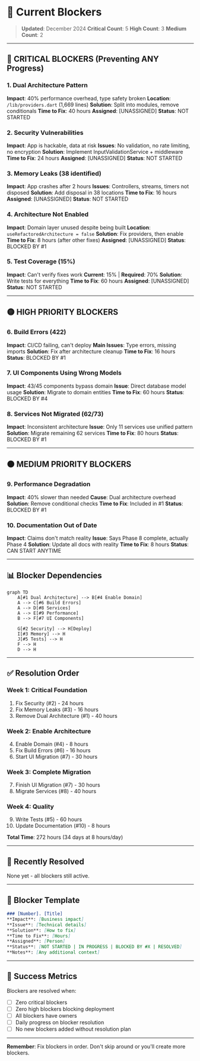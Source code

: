 # 🚧 Current Blockers

> **Updated**: December 2024
> **Critical Count**: 5
> **High Count**: 3
> **Medium Count**: 2

---

## 🔴 CRITICAL BLOCKERS (Preventing ANY Progress)

### 1. Dual Architecture Pattern
**Impact**: 40% performance overhead, type safety broken
**Location**: `/lib/providers.dart` (1,669 lines)
**Solution**: Split into modules, remove conditionals
**Time to Fix**: 40 hours
**Assigned**: [UNASSIGNED]
**Status**: NOT STARTED

### 2. Security Vulnerabilities
**Impact**: App is hackable, data at risk
**Issues**: No validation, no rate limiting, no encryption
**Solution**: Implement InputValidationService + middleware
**Time to Fix**: 24 hours
**Assigned**: [UNASSIGNED]
**Status**: NOT STARTED

### 3. Memory Leaks (38 identified)
**Impact**: App crashes after 2 hours
**Issues**: Controllers, streams, timers not disposed
**Solution**: Add disposal in 38 locations
**Time to Fix**: 16 hours
**Assigned**: [UNASSIGNED]
**Status**: NOT STARTED

### 4. Architecture Not Enabled
**Impact**: Domain layer unused despite being built
**Location**: `useRefactoredArchitecture = false`
**Solution**: Fix providers, then enable
**Time to Fix**: 8 hours (after other fixes)
**Assigned**: [UNASSIGNED]
**Status**: BLOCKED BY #1

### 5. Test Coverage (15%)
**Impact**: Can't verify fixes work
**Current**: 15% | **Required**: 70%
**Solution**: Write tests for everything
**Time to Fix**: 60 hours
**Assigned**: [UNASSIGNED]
**Status**: NOT STARTED

---

## 🟡 HIGH PRIORITY BLOCKERS

### 6. Build Errors (422)
**Impact**: CI/CD failing, can't deploy
**Main Issues**: Type errors, missing imports
**Solution**: Fix after architecture cleanup
**Time to Fix**: 16 hours
**Status**: BLOCKED BY #1

### 7. UI Components Using Wrong Models
**Impact**: 43/45 components bypass domain
**Issue**: Direct database model usage
**Solution**: Migrate to domain entities
**Time to Fix**: 60 hours
**Status**: BLOCKED BY #4

### 8. Services Not Migrated (62/73)
**Impact**: Inconsistent architecture
**Issue**: Only 11 services use unified pattern
**Solution**: Migrate remaining 62 services
**Time to Fix**: 80 hours
**Status**: BLOCKED BY #1

---

## 🟠 MEDIUM PRIORITY BLOCKERS

### 9. Performance Degradation
**Impact**: 40% slower than needed
**Cause**: Dual architecture overhead
**Solution**: Remove conditional checks
**Time to Fix**: Included in #1
**Status**: BLOCKED BY #1

### 10. Documentation Out of Date
**Impact**: Claims don't match reality
**Issue**: Says Phase 8 complete, actually Phase 4
**Solution**: Update all docs with reality
**Time to Fix**: 8 hours
**Status**: CAN START ANYTIME

---

## 📊 Blocker Dependencies

```mermaid
graph TD
    A[#1 Dual Architecture] --> B[#4 Enable Domain]
    A --> C[#6 Build Errors]
    A --> D[#8 Services]
    A --> E[#9 Performance]
    B --> F[#7 UI Components]

    G[#2 Security] --> H[Deploy]
    I[#3 Memory] --> H
    J[#5 Tests] --> H
    F --> H
    D --> H
```

---

## ✅ Resolution Order

### Week 1: Critical Foundation
1. Fix Security (#2) - 24 hours
2. Fix Memory Leaks (#3) - 16 hours
3. Remove Dual Architecture (#1) - 40 hours

### Week 2: Enable Architecture
4. Enable Domain (#4) - 8 hours
5. Fix Build Errors (#6) - 16 hours
6. Start UI Migration (#7) - 30 hours

### Week 3: Complete Migration
7. Finish UI Migration (#7) - 30 hours
8. Migrate Services (#8) - 40 hours

### Week 4: Quality
9. Write Tests (#5) - 60 hours
10. Update Documentation (#10) - 8 hours

**Total Time**: 272 hours (34 days at 8 hours/day)

---

## 🔄 Recently Resolved

None yet - all blockers still active.

---

## 📝 Blocker Template

```markdown
### [Number]. [Title]
**Impact**: [Business impact]
**Issue**: [Technical details]
**Solution**: [How to fix]
**Time to Fix**: [Hours]
**Assigned**: [Person]
**Status**: [NOT STARTED | IN PROGRESS | BLOCKED BY #X | RESOLVED]
**Notes**: [Any additional context]
```

---

## 🎯 Success Metrics

Blockers are resolved when:
- [ ] Zero critical blockers
- [ ] Zero high blockers blocking deployment
- [ ] All blockers have owners
- [ ] Daily progress on blocker resolution
- [ ] No new blockers added without resolution plan

---

**Remember**: Fix blockers in order. Don't skip around or you'll create more blockers.